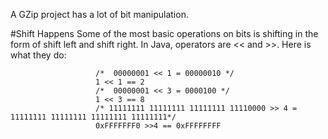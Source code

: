 A GZip project has a lot of bit manipulation. 

#Shift Happens
Some of the most basic operations on bits is shifting in the form of shift left and shift right. In Java, operators
are << and >>. Here is what they do:

                       /*  00000001 << 1 = 00000010 */
                       1 << 1 == 2
                       /*  00000001 << 3 = 0000100 */
                       1 << 3 == 8
                       /* 11111111 11111111 11111111 11110000 >> 4 = 11111111 11111111 11111111 11111111*/
                       0xFFFFFFF0 >>4 == 0xFFFFFFFF
